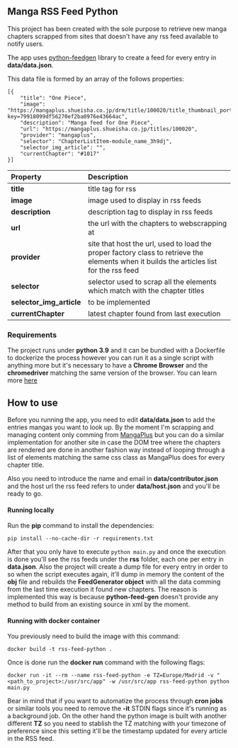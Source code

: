 ## Manga RSS Feed Python

This project has been created with the sole purpose to retrieve new manga chapters scrapped from sites that doesn't have any rss feed available to notify users.

The app uses [python-feedgen](https://feedgen.kiesow.be/) library to create a feed for every entry in **data/data.json**.

This data file is formed by an array of the follows properties:

    [{
        "title": "One Piece",
        "image": "https://mangaplus.shueisha.co.jp/drm/title/100020/title_thumbnail_portrait_list/10711.jpg?key=79918099df56270ef2ba0976e43664ac",
        "description": "Manga feed for One Piece",
        "url": "https://mangaplus.shueisha.co.jp/titles/100020",
        "provider": "mangaplus",
        "selector": "ChapterListItem-module_name_3h9dj",
        "selector_img_article": "",
        "currentChapter": "#1017"
    }]

| Property                 | Description                                                                                                                              |
| :----------------------- | :--------------------------------------------------------------------------------------------------------------------------------------- |
| **title**                | title tag for rss                                                                                                                        |
| **image**                | image used to display in rss feeds                                                                                                       |
| **description**          | description tag to display in rss feeds                                                                                                  |
| **url**                  | the url with the chapters to webscrapping at                                                                                             |
| **provider**             | site that host the url, used to load the proper factory class to retrieve the elements when it builds the articles list for the rss feed |
| **selector**             | selector used to scrap all the elements which match with the chapter titles                                                              |
| **selector_img_article** | to be implemented                                                                                                                        |
| **currentChapter**       | latest chapter found from last execution                                                                                                 |

### Requirements

The project runs under **python 3.9** and it can be bundled with a Dockerfile to dockerize the process however you can run it as a single script with anything more but it's necessary to have a **Chrome Browser** and the **chromedriver** matching the same version of the browser. You can learn more [here](https://chromedriver.chromium.org/)

## How to use

Before you running the app, you need to edit **data/data.json** to add the entries mangas you want to look up. By the moment I'm scrapping and managing content only comming from [MangaPlus](https://mangaplus.shueisha.co.jp/) but you can do a similar implementation for another site in case the DOM tree where the chapters are rendered are done in another fashion way instead of looping through a list of elements matching the same css class as MangaPlus does for every chapter title.

Also you need to introduce the name and email in **data/contributor.json** and the host url the rss feed refers to under **data/host.json** and you'll be ready to go.

#### Running locally

Run the **pip** command to install the dependencies:

`pip install --no-cache-dir -r requirements.txt`

After that you only have to execute `python main.py` and once the execution is done you'll see the rss feeds under the **rss** folder, each one per entry in **data.json**. Also the project will create a dump file for every entry in order to so when the script executes again, it'll dump in memory the content of the **obj** file and rebuilds the **FeedGenerator object** with all the data comming from the last time execution it found new chapters. The reason is implemented this way is because **python-feed-gen** doesn't provide any method to build from an existing source in xml by the moment.

#### Running with docker container

You previously need to build the image with this command:

`docker build -t rss-feed-python .`

Once is done run the **docker run** command with the following flags:

`docker run -it --rm --name rss-feed-python -e TZ=Europe/Madrid -v "<path_to_project>:/usr/src/app" -w /usr/src/app rss-feed-python python main.py`

Bear in mind that if you want to automatize the process through **cron jobs** or similar tools you need to remove the **-it** STDIN flags since it's running as a background job. On the other hand the python image is built with another different **TZ** so you need to stablish the TZ matching with your timezone of preference since this setting it'll be the timestamp updated for every article in the RSS feed.
